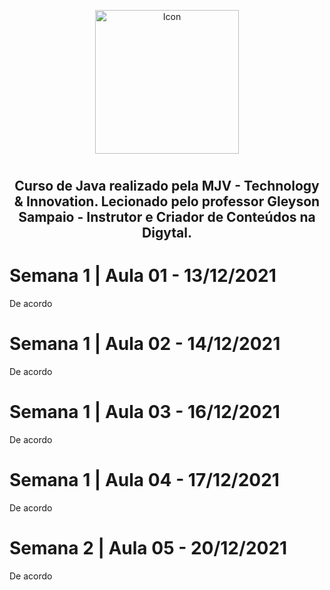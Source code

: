 <p align="center">
  <img alt="Icon" src="https://user-images.githubusercontent.com/83479454/146642203-a59e9b89-33af-4ebe-8ecf-a204dfe5ad23.png" width="230"/></p>
<h1>
  
<h2 align="center">
  Curso de Java realizado pela MJV - Technology &amp; Innovation. Lecionado pelo professor Gleyson Sampaio - Instrutor e Criador de Conteúdos na Digytal.
  </h2>  
  
# Semana 1 | Aula 01 - 13/12/2021 
De acordo
  
# Semana 1 | Aula 02 - 14/12/2021 
De acordo  
  
# Semana 1 | Aula 03 - 16/12/2021 
De acordo    
  
# Semana 1 | Aula 04 - 17/12/2021 
De acordo  
  
# Semana 2 | Aula 05 - 20/12/2021 
De acordo      
